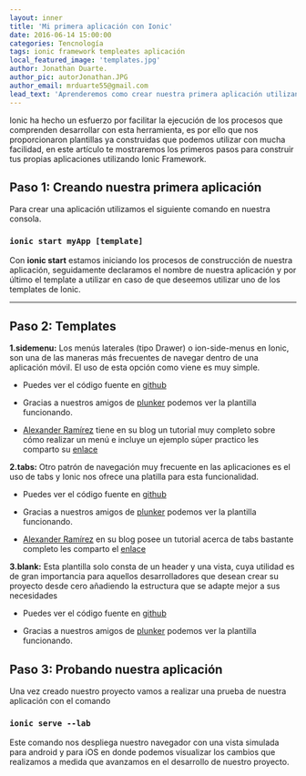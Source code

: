 ```yaml
---
layout: inner
title: 'Mi primera aplicación con Ionic'
date: 2016-06-14 15:00:00
categories: Tencnología
tags: ionic framework templeates aplicación
local_featured_image: 'templates.jpg'
author: Jonathan Duarte.
author_pic: autorJonathan.JPG
author_email: mrduarte55@gmail.com
lead_text: 'Aprenderemos como crear nuestra primera aplicación utilizando los templates que Ionic tiene disponibles para nosotros'
---
```


Ionic ha hecho un esfuerzo por facilitar la ejecución de los procesos que comprenden desarrollar con esta herramienta, es por ello que nos proporcionaron plantillas ya construidas que podemos utilizar con mucha facilidad, en este artículo te mostraremos los primeros pasos para construir tus propias aplicaciones utilizando Ionic Framework.

## Paso 1: Creando nuestra primera aplicación
Para crear una aplicación utilizamos el siguiente comando en nuestra consola.

### `ionic start myApp [template]` ###

Con **ionic start** estamos iniciando los procesos de construcción de nuestra aplicación, seguidamente declaramos el nombre de nuestra aplicación y por último el template a utilizar en caso de que deseemos utilizar uno de los templates de Ionic.

---

## Paso 2: Templates

**1.sidemenu:** Los menús laterales (tipo Drawer) o ion-side-menus en Ionic, son una de las maneras más frecuentes de navegar dentro de una aplicación móvil. El uso de esta opción como viene es muy simple.

- Puedes ver el código fuente en [github][2]

- Gracias a nuestros amigos de [plunker][3] podemos ver la plantilla funcionando.

- [Alexander Ramírez][8] tiene en su blog un tutorial muy completo sobre cómo realizar un menú e incluye un ejemplo súper practico les comparto su [enlace][4]


**2.tabs:** Otro patrón de navegación muy frecuente en las aplicaciones es el uso de tabs y Ionic nos ofrece una platilla para esta funcionalidad.

- Puedes ver el código fuente en [github][5]

- Gracias a nuestros amigos de [plunker][6] podemos ver la plantilla funcionando.

- [Alexander Ramírez][8] en su blog posee un tutorial acerca de tabs bastante completo les comparto el [enlace][7]         

**3.blank:** Esta plantilla solo consta de un header y una vista, cuya utilidad es de gran importancia para aquellos desarrolladores que desean crear su proyecto desde cero añadiendo la estructura que se adapte mejor a sus necesidades

- Puedes ver el código fuente en [github][9]

- Gracias a nuestros amigos de [plunker][10] podemos ver la plantilla funcionando.

## Paso 3: Probando nuestra aplicación
Una vez creado nuestro proyecto vamos a realizar una prueba de nuestra aplicación con el comando

### `ionic serve --lab` ###

Este comando nos despliega nuestro navegador con una vista simulada para android y para iOS en donde podemos visualizar los cambios que realizamos a medida que avanzamos en el desarrollo de nuestro proyecto.



[2]:https://github.com/driftyco/ionic-starter-sidemenu
[3]:http://plnkr.co/edit/0RXSDB?p=preview
[4]:http://alexanderramirez.me/desarrollo/ionic/angularjs/sidemenu.html
[5]:https://github.com/driftyco/ionic-starter-tabs
[6]:http://plnkr.co/edit/qYMCrt?p=preview
[7]:http://alexanderramirez.me/desarrollo/ionic/angularjs/tabs.html
[8]:http://alexanderramirez.me/
[9]:https://github.com/driftyco/ionic-starter-blank
[10]:http://plnkr.co/edit/tpl:IUU30p?p=preview
